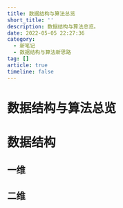 ```yaml
---
title: 数据结构与算法总览
short_title: ''
description: 数据结构与算法总览。
date: 2022-05-05 22:27:36
category:
  - 新笔记
  - 数据结构与算法新思路
tag: []
article: true
timeline: false
---
```

# 数据结构与算法总览

# 数据结构

## 一维

## 二维